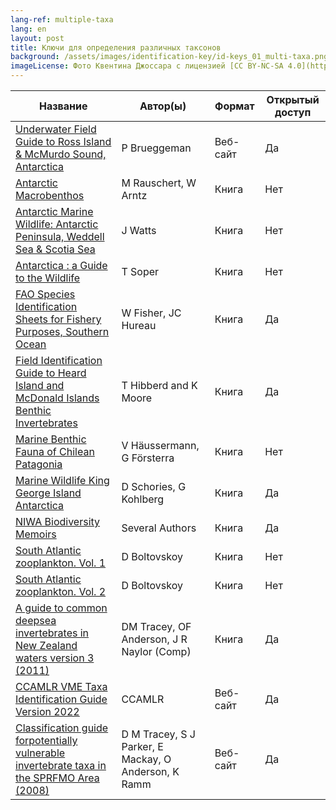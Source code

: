 ```yaml
---
lang-ref: multiple-taxa
lang: en
layout: post
title: Ключи для определения различных таксонов
background: /assets/images/identification-key/id-keys_01_multi-taxa.png
imageLicense: Фото Квентина Джоссара с лицензией [CC BY-NC-SA 4.0](https://creativecommons.org/licenses/by-nc-sa/4.0/).
---
```


Название | Автор(ы) | Формат | Открытый доступ |
-- | -- | -- | -- |
[Underwater Field Guide to Ross Island & McMurdo Sound, Antarctica](https://www.peterbrueggeman.com/nsf/fguide/) | P Brueggeman | Веб-сайт | Да |  
[Antarctic Macrobenthos](https://www.worldcat.org/title/antarctic-macrobenthos-a-field-guide-of-the-invertebrates-living-at-the-antarctic-seafloor/oclc/958368863) | M Rauschert, W Arntz | Книга | Нет |  
[Antarctic Marine Wildlife: Antarctic Peninsula, Weddell Sea & Scotia Sea](https://www.amazon.com/Antarctic-Marine-Wildlife-Peninsula-Weddell/dp/B092CBMKJ4) | J Watts | Книга | Нет |  
[Antarctica : a Guide to the Wildlife](https://www.worldcat.org/title/antarctica-a-guide-to-the-wildlife/oclc/1060596883&referer=brief_results) | T Soper | Книга | Нет |  
[FAO Species Identification Sheets for Fishery Purposes, Southern Ocean](https://www.peterbrueggeman.com/nsf/fguide/FAO-SouthernOcean.pdf) | W Fisher, JC Hureau | Книга | Да | 
[Field Identification Guide to Heard Island and McDonald Islands Benthic Invertebrates](https://www.ccamlr.org/en/document/publications/field-identification-guide-heard-island-and-mcdonald-islands-benthic) | T Hibberd and K Moore | Книга | Да |  
[Marine Benthic Fauna of Chilean Patagonia](https://www.worldcat.org/title/marine-benthic-fauna-of-chilean-patagonia-illustrated-identification-guide/oclc/651005927&referer=brief_results) | V Häussermann, G Försterra | Книга | Нет |  
[Marine Wildlife King George Island Antarctica](https://www.researchgate.net/publication/320556670_Marine_Wildlife_King_George_Island_Antarctica) | D Schories, G Kohlberg | Книга | Да | 
[NIWA Biodiversity Memoirs](https://niwa.co.nz/coasts-and-oceans/niwa-biodiversity-memoirs) | Several Authors | Книга | Да | 
[South Atlantic zooplankton. Vol. 1](https://www.worldcat.org/title/south-atlantic-zooplankton-vol-1/oclc/833623244&referer=brief_results) | D Boltovskoy | Книга | Нет |  
[South Atlantic zooplankton. Vol. 2](https://www.worldcat.org/title/south-atlantic-zooplankton-vol-2/oclc/772498323&referer=brief_results) | D Boltovskoy | Книга | Нет |  
[A guide to common deepsea invertebrates in New Zealand waters version 3 (2011)](https://fs.fish.govt.nz/Doc/23020/AEBR_86.pdf.ashx) | DM Tracey, OF Anderson, J R Naylor (Comp) | Книга | Да | 
[CCAMLR VME Taxa Identification Guide Version 2022](https://www.ccamlr.org/en/system/files/VME-guide.pdf) | CCAMLR | Веб-сайт | Да | 
[Classification guide forpotentially vulnerable invertebrate taxa in the SPRFMO Area (2008)](https://www.sprfmo.int/assets/Meetings/Meetings-before-2013/Scientific-Working-Group/SWG-08-2009/SP-08-SWG-DW-03-SPRFMO-VME-ID-Guide-v2-Nov-2009.pdf) | D M Tracey, S J Parker, E Mackay, O Anderson, K Ramm | Веб-сайт | Да | 
